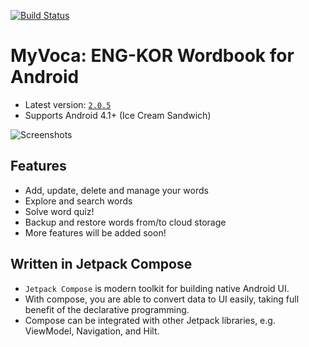 [![Build Status](https://app.bitrise.io/app/9dfb3c6ede76aa3c/status.svg?token=tfZLY0r58h_J4uT2eI1AlA)](https://app.bitrise.io/app/9dfb3c6ede76aa3c)

# MyVoca: ENG-KOR Wordbook for Android
* Latest version: [`2.0.5`](https://play.google.com/store/apps/details?id=hsk.practice.myvoca)
* Supports Android 4.1+ (Ice Cream Sandwich)

![Screenshots](https://user-images.githubusercontent.com/45386920/136682638-1111cd9d-6d42-4ed8-b892-8923a3522fd6.png)


## Features
* Add, update, delete and manage your words
* Explore and search words
* Solve word quiz!
* Backup and restore words from/to cloud storage
* More features will be added soon!

## Written in Jetpack Compose
* `Jetpack Compose` is modern toolkit for building native Android UI. 
* With compose, you are able to convert data to UI easily, taking full benefit of the declarative programming.
* Compose can be integrated with other Jetpack libraries, e.g. ViewModel, Navigation, and Hilt.
